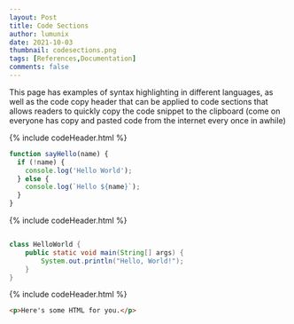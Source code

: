 ```yaml
---
layout: Post
title: Code Sections
author: lumunix
date: 2021-10-03
thumbnail: codesections.png
tags: [References,Documentation]
comments: false
---
```

This page has examples of syntax highlighting in different languages, as well as the code copy header that can be applied to code sections that allows readers to quickly copy the code snippet to the clipboard (come on everyone has copy and pasted code from the internet every once in awhile)


{% include codeHeader.html %}
```javascript
function sayHello(name) {
  if (!name) {
    console.log('Hello World');
  } else {
    console.log(`Hello ${name}`);
  }
}
```

{% include codeHeader.html %}
```java

class HelloWorld {
    public static void main(String[] args) {
        System.out.println("Hello, World!");
    }
}
```

{% include codeHeader.html %}
```html
<p>Here's some HTML for you.</p>
```
